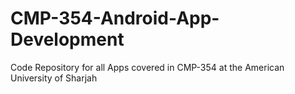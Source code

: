# CMP-354-Android-App-Development
Code Repository for all Apps covered in CMP-354 at the American University of Sharjah
